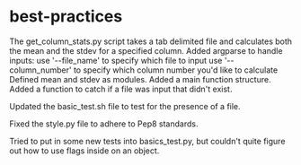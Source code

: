 # best-practices
The get_column_stats.py script takes a tab delimited file and calculates both the mean and the stdev for a specified column.
Added argparse to handle inputs:
use '--file_name' to specify which file to input
use '--column_number' to specify which column number you'd like to calculate
Defined mean and stdev as modules.
Added a main function structure.
Added a function to catch if a file was input that didn't exist.

Updated the basic_test.sh file to test for the presence of a file.

Fixed the style.py file to adhere to Pep8 standards.

Tried to put in some new tests into basics_test.py, but couldn't quite figure out how to use flags inside on an object.